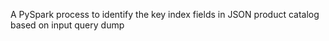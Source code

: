 A PySpark process to identify the key index fields in JSON product catalog based on input query dump

